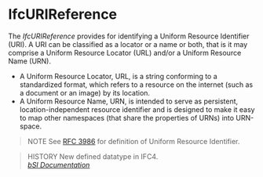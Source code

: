 IfcURIReference
===============
The _IfcURIReference_ provides for identifying a Uniform Resource Identifier
(URI). A URI can be classified as a locator or a name or both, that is it may
comprise a Uniform Resource Locator (URL) and/or a Uniform Resource Name
(URN).  
  
* A Uniform Resource Locator, URL, is a string conforming to a standardized format, which refers to a resource on the internet (such as a document or an image) by its location.  
* A Uniform Resource Name, URN, is intended to serve as persistent, location-independent resource identifier and is designed to make it easy to map other namespaces (that share the properties of URNs) into URN-space.  
  
> NOTE  See [RFC 3986](../../../bibliography.htm#RFC-3986) for definition of
> Uniform Resource Identifier.  
  
> HISTORY  New defined datatype in IFC4.  
[ _bSI
Documentation_](https://standards.buildingsmart.org/IFC/DEV/IFC4_2/FINAL/HTML/schema/ifcexternalreferenceresource/lexical/ifcurireference.htm)


